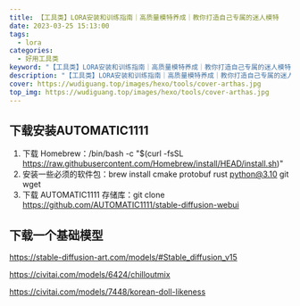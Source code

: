 ```yaml
---
title: 【工具类】LORA安装和训练指南｜高质量模特养成｜教你打造自己专属的迷人模特
date: 2023-03-25 15:13:00
tags: 
  - lora
categories: 
  - 好用工具类
keyword: "【工具类】LORA安装和训练指南｜高质量模特养成｜教你打造自己专属的迷人模特"
description: "【工具类】LORA安装和训练指南｜高质量模特养成｜教你打造自己专属的迷人模特"
cover: https://wudiguang.top/images/hexo/tools/cover-arthas.jpg
top_img: https://wudiguang.top/images/hexo/tools/cover-arthas.jpg
---
```


## 下载安装AUTOMATIC1111

1. 下载 Homebrew：/bin/bash -c "$(curl -fsSL <https://raw.githubusercontent.com/Homebrew/install/HEAD/install.sh>)"
2. 安装一些必须的软件包：brew install cmake protobuf rust python@3.10 git wget
3. 下载 AUTOMATIC1111 存储库：git clone <https://github.com/AUTOMATIC1111/stable-diffusion-webui>


## 下载一个基础模型

https://stable-diffusion-art.com/models/#Stable_diffusion_v15

https://civitai.com/models/6424/chilloutmix

https://civitai.com/models/7448/korean-doll-likeness